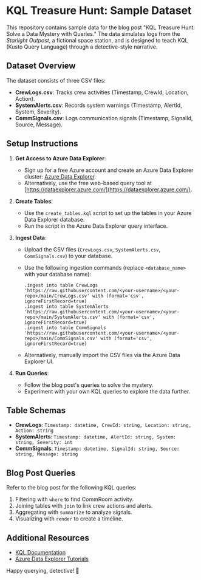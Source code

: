 # KQL Treasure Hunt: Sample Dataset

This repository contains sample data for the blog post "KQL Treasure Hunt: Solve a Data Mystery with Queries." The data simulates logs from the *Starlight Outpost*, a fictional space station, and is designed to teach KQL (Kusto Query Language) through a detective-style narrative.

## Dataset Overview
The dataset consists of three CSV files:
- **CrewLogs.csv**: Tracks crew activities (Timestamp, CrewId, Location, Action).
- **SystemAlerts.csv**: Records system warnings (Timestamp, AlertId, System, Severity).
- **CommSignals.csv**: Logs communication signals (Timestamp, SignalId, Source, Message).

## Setup Instructions
1. **Get Access to Azure Data Explorer**:
   - Sign up for a free Azure account and create an Azure Data Explorer cluster: [Azure Data Explorer](https://azure.microsoft.com/en-us/services/data-explorer/).
   - Alternatively, use the free web-based query tool at [https://dataexplorer.azure.com/](https://dataexplorer.azure.com/).

2. **Create Tables**:
   - Use the `create_tables.kql` script to set up the tables in your Azure Data Explorer database.
   - Run the script in the Azure Data Explorer query interface.

3. **Ingest Data**:
   - Upload the CSV files (`CrewLogs.csv`, `SystemAlerts.csv`, `CommSignals.csv`) to your database.
   - Use the following ingestion commands (replace `<database_name>` with your database name):

     ```kql
     .ingest into table CrewLogs 'https://raw.githubusercontent.com/<your-username>/<your-repo>/main/CrewLogs.csv' with (format='csv', ignoreFirstRecord=true)
     .ingest into table SystemAlerts 'https://raw.githubusercontent.com/<your-username>/<your-repo>/main/SystemAlerts.csv' with (format='csv', ignoreFirstRecord=true)
     .ingest into table CommSignals 'https://raw.githubusercontent.com/<your-username>/<your-repo>/main/CommSignals.csv' with (format='csv', ignoreFirstRecord=true)
     ```

   - Alternatively, manually import the CSV files via the Azure Data Explorer UI.

4. **Run Queries**:
   - Follow the blog post's queries to solve the mystery.
   - Experiment with your own KQL queries to explore the data further.

## Table Schemas
- **CrewLogs**: `Timestamp: datetime, CrewId: string, Location: string, Action: string`
- **SystemAlerts**: `Timestamp: datetime, AlertId: string, System: string, Severity: int`
- **CommSignals**: `Timestamp: datetime, SignalId: string, Source: string, Message: string`

## Blog Post Queries
Refer to the blog post for the following KQL queries:
1. Filtering with `where` to find CommRoom activity.
2. Joining tables with `join` to link crew actions and alerts.
3. Aggregating with `summarize` to analyze signals.
4. Visualizing with `render` to create a timeline.

## Additional Resources
- [KQL Documentation](https://learn.microsoft.com/en-us/azure/data-explorer/kusto/query/)
- [Azure Data Explorer Tutorials](https://learn.microsoft.com/en-us/azure/data-explorer/kusto/query/tutorials)

Happy querying, detective! 🚀
